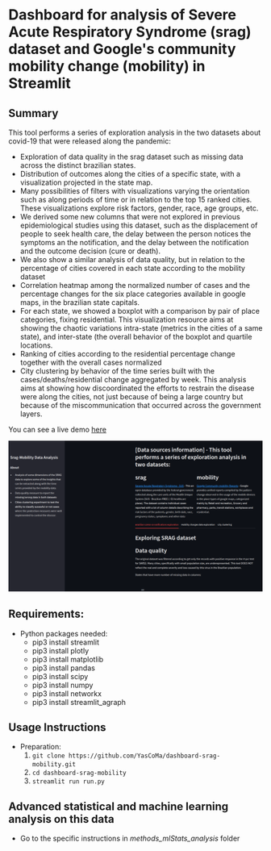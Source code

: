 # Dashboard for analysis of Severe Acute Respiratory Syndrome (srag) dataset and Google's community mobility change (mobility) in Streamlit

## Summary
This tool performs a series of exploration analysis in the two datasets about covid-19 that were released along the pandemic: 
- Exploration of data quality in the srag dataset such as missing data across the distinct brazilian states.
- Distribution of outcomes along the cities of a specific state, with a visualization projected in the state map. 
- Many possibilities of filters with visualizations varying the orientation such as along periods of time or in relation to the top 15 ranked cities. These visualizations explore risk factors, gender, race, age groups, etc.
- We derived some new columns that were not explored in previous epidemiological studies using this dataset, such as the displacement of people to seek health care, the delay between the person notices the symptoms an the notification, and the delay between the notification and the outcome decision (cure or death).
- We also show a similar analysis of data quality, but in relation to the percentage of cities covered in each state according to the mobility dataset 
- Correlation heatmap among the normalized number of cases and the percentage changes for the six place categories available in google maps, in the brazilian state capitals.
- For each state, we showed a boxplot with a comparison by pair of place categories, fixing residential. This visualization resource aims at showing the chaotic variations intra-state (metrics in the cities of a same state), and inter-state (the overall behavior of the boxplot and quartile locations.
- Ranking of cities according to the residential percentage change together with the overall cases normalized
- City clustering by behavior of the time series built with the cases/deaths/residential change aggregated by week. This analysis aims at showing how discoordinated the efforts to restrain the disease were along the cities, not just because of being a large country but because of the miscommunication that occurred across the government layers.

You can see a live demo [here](https://dashboard-srag-mobility-pipn9w3yh7p.streamlit.app/)

<div style="text-align: center">
	<img src="dash_screenshot.png" alt="pipeline" title="srag-mobility dashboard" width="680px" />
</div>

## Requirements:
* Python packages needed:
    - pip3 install streamlit
	- pip3 install plotly
	- pip3 install matplotlib
	- pip3 install pandas
	- pip3 install scipy
	- pip3 install numpy
	- pip3 install networkx
	- pip3 install streamlit_agraph

## Usage Instructions
* Preparation:
	1. ````git clone https://github.com/YasCoMa/dashboard-srag-mobility.git````
	2. ````cd dashboard-srag-mobility````
	3. ````streamlit run run.py````
	
## Advanced statistical and machine learning analysis on this data
* Go to the specific instructions in *methods_mlStats_analysis* folder
